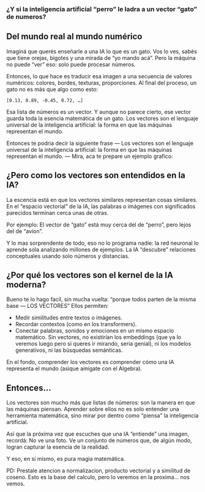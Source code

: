 ### ¿Y si la inteligencia artificial “perro” le ladra a un vector “gato” de numeros?

## Del mundo real al mundo numérico
Imaginá que querés enseñarle a una IA lo que es un gato.
Vos lo ves, sabés que tiene orejas, bigotes y una mirada de “yo mando acá”. Pero la máquina no puede “ver” eso: solo puede procesar números.

Entonces, lo que hace es traducir esa imagen a una secuencia de valores numéricos: colores, bordes, texturas, proporciones.
Al final del proceso, un gato no es más que algo como esto:

```
[0.13, 0.89, -0.45, 0.72, …]
```

Esa lista de números es un vector. Y aunque no parece cierto, ese vector guarda toda la esencia matemática de un gato. Los vectores son el lenguaje universal de la inteligencia artificial: la forma en que las máquinas representan el mundo.

Entonces te podria decir la siguiente frase — Los vectores son el lenguaje universal de la inteligencia artificial: la forma en que las máquinas representan el mundo. — Mira, aca te prepare un ejemplo grafico:


## ¿Pero como los vectores son entendidos en la IA?
La escencia está en que los vectores similares representan cosas similares.
En el “espacio vectorial” de la IA, las palabras o imágenes con significados parecidos terminan cerca unas de otras.

Por ejemplo: El vector de “gato” está muy cerca del de “perro”, pero lejos del de “avion”.

Y lo mas sorprendente de todo, eso no lo programa nadie: la red neuronal lo aprende sola analizando millones de ejemplos.
La IA “descubre” relaciones conceptuales usando solo números y distancias.

## ¿Por qué los vectores son el kernel de la IA moderna?
Bueno te lo hago facil, sin mucha vuelta: “porque todos parten de la misma base — LOS VECTORES”
Ellos permiten:

- Medir similitudes entre textos o imágenes.
- Recordar contextos (como en los transformers).
- Conectar palabras, sonidos y emociones en un mismo espacio matemático.
Sin vectores, no existirían los embeddings (que ya lo veremos luego pero si queres ir mirando, seria genial), ni los modelos generativos, ni las búsquedas semánticas.

En el fondo, comprender los vectores es comprender cómo una IA representa el mundo (asique amigate con el Algebra).

## Entonces…
Los vectores son mucho más que listas de números: son la manera en que las máquinas piensan.
Aprender sobre ellos no es solo entender una herramienta matemática, sino mirar por dentro como “piensa” la inteligencia artificial.

Así que la próxima vez que escuches que una IA “entiende” una imagen, recordá:
No ve una foto.
Ve un conjunto de números que, de algún modo, logran capturar la esencia de la realidad.

Y eso, en sí mismo, es pura magia matemática.

PD: Prestale atencion a normalizacion, producto vectorial y a similitud de coseno. Esto es la base del calculo, pero lo veremos en la proxima… nos vemos.